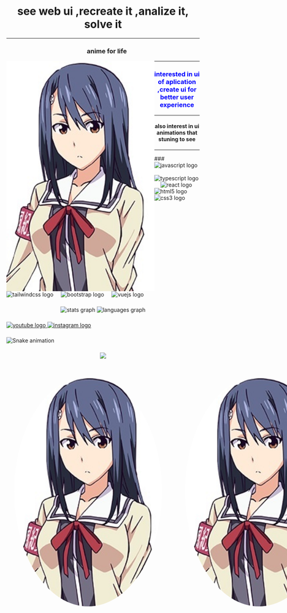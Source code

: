<!-- - <a href="https://www.instagram.com/yotsusan_machi/" target="_blank">Instagram</a> 
- <a href="https://language-rho.vercel.app/" target="_blank">website</a>
- <a href="https://initer3737.github.io/" target="_blank">Portofolio</a> -->
<!-- <br clear="both"> -->

<h1 align="center">see web ui ,recreate it ,analize it, solve it</h1>
<hr>
<h3 align="center" style="padding-left:1.23rem;">anime for life</h3>
<img align="left" height="600" src="fuuki-lincho.jpg" />
<hr>
<h3 align="center" style="padding-left:1.26rem;color:blue;">interested in ui of aplication ,create ui for better user experience </h3>
<hr>
<h4 align="center" style="padding-left:1.26rem;">also interest in ui animations that stuning to see</h4>
<hr>
###

<div align="left">
  <img src="https://cdn.jsdelivr.net/gh/devicons/devicon/icons/javascript/javascript-original.svg" height="40" alt="javascript logo"  />
  <img width="12" />
  <img src="https://cdn.jsdelivr.net/gh/devicons/devicon/icons/typescript/typescript-original.svg" height="40" alt="typescript logo"  />
  <img width="12" />
  <img src="https://cdn.jsdelivr.net/gh/devicons/devicon/icons/react/react-original.svg" height="40" alt="react logo"  />
  <img width="12" />
  <img src="https://cdn.jsdelivr.net/gh/devicons/devicon/icons/html5/html5-original.svg" height="40" alt="html5 logo"  />
  <img width="12" />
  <img src="https://cdn.jsdelivr.net/gh/devicons/devicon/icons/css3/css3-original.svg" height="40" alt="css3 logo"  />
  <img width="12" />
  <img src="https://cdn.jsdelivr.net/gh/devicons/devicon/icons/tailwindcss/tailwindcss-original-wordmark.svg" height="40" alt="tailwindcss logo"  />
  <img width="12" />
  <img src="https://cdn.jsdelivr.net/gh/devicons/devicon/icons/bootstrap/bootstrap-original.svg" height="40" alt="bootstrap logo"  />
  <img width="12" />
  <img src="https://cdn.jsdelivr.net/gh/devicons/devicon/icons/vuejs/vuejs-original.svg" height="40" alt="vuejs logo"  />
</div>

###

<div align="center">
  <img src="https://github-readme-stats.vercel.app/api?username=initer3737&hide_title=false&hide_rank=false&show_icons=true&include_all_commits=true&count_private=true&disable_animations=false&theme=dracula&locale=en&hide_border=false&order=1" height="150" alt="stats graph"  />
  <img src="https://github-readme-stats.vercel.app/api/top-langs?username=initer3737&locale=en&hide_title=false&layout=compact&card_width=320&langs_count=5&theme=dracula&hide_border=false&order=2" height="150" alt="languages graph"  />
</div>

###

<div align="left">
  <a href="https://www.youtube.com/channel/UClsfa0LkA3_YMsFjW1M__sw" target="_blank">
    <img src="https://raw.githubusercontent.com/maurodesouza/profile-readme-generator/master/src/assets/icons/social/youtube/default.svg" width="52" height="40" alt="youtube logo"  />
  </a>
  <a href="https://www.instagram.com/crimson_rose_37/" target="_blank">
    <img src="https://raw.githubusercontent.com/maurodesouza/profile-readme-generator/master/src/assets/icons/social/instagram/default.svg" width="52" height="40" alt="instagram logo"  />
  </a>
</div>

###

<img src="https://raw.githubusercontent.com/initer3737/initer3737/output/snake.svg" alt="Snake animation" />

###

<div align="center">
  <img src="https://profile-counter.glitch.me/initer3737/count.svg?"  />
</div>

###

<!-- <img align="left" height="200" src="https://initer3737.github.io/static/media/vika.2ed2ee9539a126820087.gif"  /> -->
<!-- <img align="left" height="200" src="vika.gif" /> -->
<div style="display:flex;gap:1.25rem;">
  <img height="600" src="fuuki-lincho.jpg" style="border-radius:50%; margin:1.25rem;display:inline-block;"/>
  <img height="600" src="fuuki-lincho.jpg" style="border-radius:50%; margin:1.25rem;display:inline-block;"/>
  <img height="600" src="fuuki-lincho.jpg" style="border-radius:50%; margin:1.25rem;display:inline-block;"/>
  <img height="600" src="fuuki-lincho.jpg" style="border-radius:50%; margin:1.25rem;display:inline-block;"/>
</div>


###
<!---
initer3737/initer3737 is a ✨ special ✨ repository because its `README.md` (this file) appears on your GitHub profile.
You can click the Preview link to take a look at your changes.
--->
